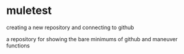 # muletest
creating a new repository and connecting to github

a repository for showing the bare minimums of github and maneuver functions


